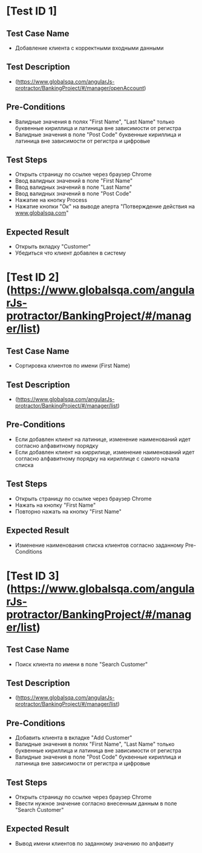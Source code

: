 #  [Test ID 1] 
## Test Case Name
* Добавление клиента с корректными входными данными
## Test Description
* (https://www.globalsqa.com/angularJs-protractor/BankingProject/#/manager/openAccount)
## Pre-Conditions
* Валидные значения в полях "First Name", "Last Name" только буквенные кириллица и латиница вне зависимости от регистра
* Валидные значения в поле "Post Code" буквенные кириллица и латиница вне зависимости от регистра и цифровые 
## Test Steps
* Открыть страницу по ссылке через браузер Chrome   
* Ввод валидных значений в поле "First Name"
* Ввод валидных значений в поле "Last Name"
* Ввод валидных значений в поле "Post Code"
* Нажатие на кнопку Process
* Нажатие кнопки "Ок" на выводе алерта "Потверждение действия на www.globalsqa.com" 
## Expected Result
* Открыть вкладку "Customer"
* Убедиться что клиент добавлен в систему 


#  [Test ID 2] (https://www.globalsqa.com/angularJs-protractor/BankingProject/#/manager/list)
## Test Case Name
* Сортировка клиентов по имени (First Name)
## Test Description
* (https://www.globalsqa.com/angularJs-protractor/BankingProject/#/manager/list)
## Pre-Conditions
* Если добавлен клиент на латинице, изменение наименований идет согласно алфавитному порядку
* Если добавлен клиент на киррилице, изменение наименований идет согласно алфавитному порядку на кириллице с самого начала списка
## Test Steps
* Открыть страницу по ссылке через браузер Chrome
* Нажать на кнопку "First Name"
* Повторно нажать на кнопку "First Name"
## Expected Result 
* Изменение наименования списка клиентов согласно заданному Pre-Conditions


#  [Test ID 3] (https://www.globalsqa.com/angularJs-protractor/BankingProject/#/manager/list)
## Test Case Name
* Поиск клиента по имени в поле "Search Customer"
## Test Description
* (https://www.globalsqa.com/angularJs-protractor/BankingProject/#/manager/list)
## Pre-Conditions
* Добавить клиента в вкладке "Add Customer"
* Валидные значения в полях "First Name", "Last Name" только буквенные кириллица и латиница вне зависимости от регистра
* Валидные значения в поле "Post Code" буквенные кириллица и латиница вне зависимости от регистра и цифровые
## Test Steps
* Открыть страницу по ссылке через браузер Chrome
* Ввести нужное значение согласно внесенным данным в поле "Search Customer"
## Expected Result 
* Вывод имени клиентов по заданному значению по алфавиту

